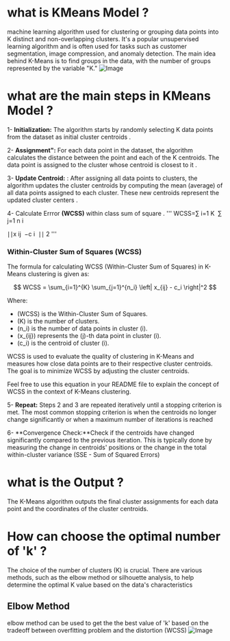  # what is KMeans Model ?
 
 machine learning algorithm used for clustering or grouping data points into K distinct and non-overlapping clusters. It's a popular unsupervised learning algorithm and is often used for tasks such as customer segmentation, image compression, and anomaly detection. The main idea behind K-Means is to find groups in the data, with the number of groups represented by the variable "K."
![Image](https://geomodeling.njnu.edu.cn/static/modelItem/c777f4e3-533d-480c-809d-f10757a5d5a5.jpg)

# what are the main steps in KMeans Model ?

1- **Initialization:** The algorithm starts by randomly selecting K data points from the dataset as initial cluster centroids .

2- **Assignment":** For each data point in the dataset, the algorithm calculates the distance between the point and each of the K centroids. The data point is assigned to the cluster whose centroid is closest to it .

3- **Update Centroid:** : After assigning all data points to clusters, the algorithm updates the cluster centroids by computing the mean (average) of all data points assigned to each cluster. These new centroids represent the updated cluster centers .

4- Calculate Errror **(WCSS)** within class sum of square .
'''
WCSS=∑ 
i=1
K
​
 ∑ 
j=1
n 
i

 ∣∣x 
ij
​
 −c 
i
​
 ∣∣ 
2
'''

### Within-Cluster Sum of Squares (WCSS)

The formula for calculating WCSS (Within-Cluster Sum of Squares) in K-Means clustering is given as:

$$
WCSS = \sum_{i=1}^{K} \sum_{j=1}^{n_i} \left| x_{ij} - c_i \right|^2
$$

Where:
- \(WCSS\) is the Within-Cluster Sum of Squares.
- \(K\) is the number of clusters.
- \(n_i\) is the number of data points in cluster \(i\).
- \(x_{ij}\) represents the \(j\)-th data point in cluster \(i\).
- \(c_i\) is the centroid of cluster \(i\).

WCSS is used to evaluate the quality of clustering in K-Means and measures how close data points are to their respective cluster centroids. The goal is to minimize WCSS by adjusting the cluster centroids.

Feel free to use this equation in your README file to explain the concept of WCSS in the context of K-Means clustering.



5- **Repeat:** Steps 2 and 3 are repeated iteratively until a stopping criterion is met. The most common stopping criterion is when the centroids no longer change significantly or when a maximum number of iterations is reached

6- **Convergence Check:**Check if the centroids have changed significantly compared to the previous iteration. This is typically done by measuring the change in centroids' positions or the change in the total within-cluster variance (SSE - Sum of Squared Errors)



# what is the Output ?
The K-Means algorithm outputs the final cluster assignments for each data point and the coordinates of the cluster centroids.

# How can choose the optimal number of 'k' ?
The choice of the number of clusters (K) is crucial. There are various methods, such as the elbow method or silhouette analysis, to help determine the optimal K value based on the data's characteristics


## Elbow Method
elbow method can be used to get the the best value of 'k' based on the tradeoff between overfitting problem and the distortion (WCSS)
![Image](https://www.researchgate.net/profile/Adria_Binte_Habib/publication/352823947/figure/fig1/AS:1040051081322497@1624978909314/Elbow-method-using-distortion_Q640.jpg)


